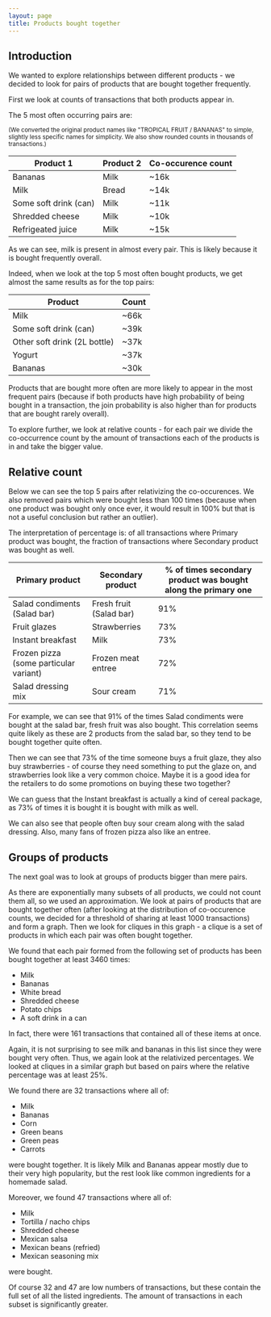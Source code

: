 ```yaml
---
layout: page
title: Products bought together
---
```


## Introduction

We wanted to explore relationships between different products - we decided to look for pairs of products that are bought together frequently.

First we look at counts of transactions that both products appear in.

The 5 most often occurring pairs are:

<small>(We converted the original product names like "TROPICAL FRUIT / BANANAS" to simple, slightly less specific names for simplicity. We also show rounded counts in thousands of transactions.)</small>

| Product 1    | Product 2    | Co-occurence count |
|--------------|--------------|--------------------|
| Bananas       | Milk         |  ~16k             |
| Milk         | Bread      |  ~14k             |
| Some soft drink (can) | Milk         |  ~11k             |
| Shredded cheese  | Milk         |  ~10k             |
| Refrigeated juice       | Milk      |  ~15k             |


As we can see, milk is present in almost every pair. This is likely because it is bought frequently overall.

Indeed, when we look at the top 5 most often bought products, we get almost the same results as for the top pairs:

| Product | Count |
|---------|-------|
| Milk    | ~66k   |
| Some soft drink (can) | ~39k |
| Other soft drink (2L bottle) | ~37k |
| Yogurt | ~37k |
| Bananas | ~30k |

Products that are bought more often are more likely to appear in the most frequent pairs (because if both products have high probability of being bought in a transaction, the join probability is also higher than for products that are bought rarely overall).

To explore further, we look at relative counts - for each pair we divide the co-occurrence count by the amount of transactions each of the products is in and take the bigger value.

## Relative count

Below we can see the top 5 pairs after relativizing the co-occurences. We also removed pairs which were bought less than 100 times (because when one product was bought only once ever, it would result in 100% but that is not a useful conclusion but rather an outlier).

The interpretation of percentage is: of all transactions where Primary product was bought, the fraction of transactions where Secondary product was bought as well.

| Primary product | Secondary product | % of times secondary product was bought along the primary one |
|-|-|-|
| Salad condiments (Salad bar) | Fresh fruit (Salad bar) | 91% |
| Fruit glazes | Strawberries | 73% |
| Instant breakfast | Milk | 73% |
| Frozen pizza (some particular variant) | Frozen meat entree | 72% |
| Salad dressing mix | Sour cream | 71% |

For example, we can see that 91% of the times Salad condiments were bought at the salad bar, fresh fruit was also bought. This correlation seems quite likely as these are 2 products from the salad bar, so they tend to be bought together quite often.

Then we can see that 73% of the time someone buys a fruit glaze, they also buy strawberries - of course they need something to put the glaze on, and strawberries look like a very common choice. Maybe it is a good idea for the retailers to do some promotions on buying these two together?

We can guess that the Instant breakfast is actually a kind of cereal package, as 73% of times it is bought it is bought with milk as well.

We can also see that people often buy sour cream along with the salad dressing. Also, many fans of frozen pizza also like an entree.

## Groups of products

The next goal was to look at groups of products bigger than mere pairs.

As there are exponentially many subsets of all products, we could not count them all, so we used an approximation. We look at pairs of products that are bought together often (after looking at the distribution of co-occurence counts, we decided for a threshold of sharing at least 1000 transactions) and form a graph. Then we look for cliques in this graph - a clique is a set of products in which each pair was often bought together.

We found that each pair formed from the following set of products has been bought together at least 3460 times:
 - Milk
 - Bananas
 - White bread
 - Shredded cheese
 - Potato chips
 - A soft drink in a can

In fact, there were 161 transactions that contained all of these items at once.

Again, it is not surprising to see milk and bananas in this list since they were bought very often. Thus, we again look at the relativized percentages. We looked at cliques in a similar graph but based on pairs where the relative percentage was at least 25%.

We found there are 32 transactions where all of:
- Milk
- Bananas
- Corn
- Green beans
- Green peas
- Carrots

were bought together. It is likely Milk and Bananas appear mostly due to their very high popularity, but the rest look like common ingredients for a homemade salad.

Moreover, we found 47 transactions where all of:
- Milk
- Tortilla / nacho chips
- Shredded cheese
- Mexican salsa
- Mexican beans (refried)
- Mexican seasoning mix

were bought.

Of course 32 and 47 are low numbers of transactions, but these contain the full set of all the listed ingredients. The amount of transactions in each subset is significantly greater.
